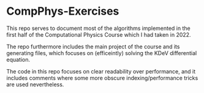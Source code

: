 # CompPhys-Exercises
This repo serves to document most of the algorithms implemented in the first half of the Computational Physics Course which I had taken in 2022. 

The repo furthermore includes the main project of the course and its generating files, which focuses on (efficeintly) solving the KDeV differential equation. 

The code in this repo focuses on clear readability over performance, and it includes comments where some more obscure indexing/performance tricks are used nevertheless. 

